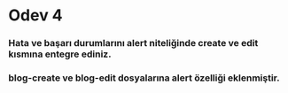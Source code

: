 # Odev 4

### Hata ve başarı durumlarını alert niteliğinde create ve edit kısmına entegre ediniz.

### blog-create ve blog-edit dosyalarına alert özelliği eklenmiştir.
